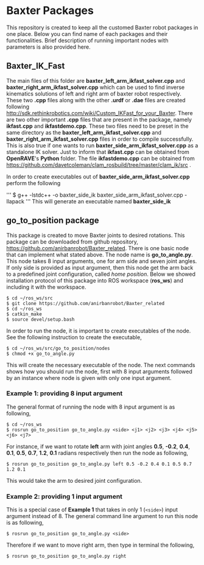 # Baxter Packages
This repository is created to keep all the customed Baxter robot packages in one place. Below you can find name of each packages and their functionalities. Brief description of running important nodes with parameters is also provided here.

## Baxter_IK_Fast
The main files of this folder are **baxter_left_arm_ikfast_solver.cpp** and **baxter_right_arm_ikfast_solver.cpp** which can be used to find inverse kinematics solutions of left and right arm of baxter robot respectively. These two **.cpp** files along with the other **.urdf** or **.dae** files are created following http://sdk.rethinkrobotics.com/wiki/Custom_IKFast_for_your_Baxter. There are two other important **.cpp** files that are present in the package, namely **ikfast.cpp** and **ikfastdemo.cpp**. These two files need  to be preset in the same directory as the **baxter_left_arm_ikfast_solver.cpp** and **baxter_right_arm_ikfast_solver.cpp** files in order to compile successfully. This is also true if one wants to run **baxter_side_arm_ikfast_solver.cpp** as a standalone IK solver. Just to inform that **ikfast.cpp** can be obtained from **OpenRAVE**'s **Python** folder. The file **ikfastdemo.cpp** can be obtained from https://github.com/davetcoleman/clam_rosbuild/tree/master/clam_ik/src . <br>

In order to create executables out of **baxter_side_arm_ikfast_solver.cpp** perform the following

'''
$ g++ -lstdc++ -o  baxter_side_ik baxter_side_arm_ikfast_solver.cpp -llapack
'''
This will generate an executable named **baxter_side_ik**


## go_to_position package

This package is created to move Baxter joints to desired rotations. This package can be downloaded from github repository, https://github.com/anirbanrobot/Baxter_related. There is one basic node that can implement what stated above. The node name is **go_to_angle.py**. This node takes 8 input arguments, one for arm side and seven joint angles. If only side is provided as input argument, then this node get the arm back to a predefined joint configuration, called *home position*. Below we showed installation protocol of this package into ROS workspace (**ros_ws**) and including it with the workspace.

```
$ cd ~/ros_ws/src
$ git clone https://github.com/anirbanrobot/Baxter_related
$ cd ~/ros_ws
$ catkin_make
$ source devel/setup.bash
```
In order to run the node, it is important to create executables of the node. See the following instruction to create the executable,

```
$ cd ~/ros_ws/src/go_to_position/nodes
$ chmod +x go_to_angle.py
```

This will create the necessary executable of the node. The next commands shows how you should run the node, first with 8 input arguments followed by an instance where node is given with only one input argument.

### Example 1:  providing 8 input argument
The general format of running the node with 8 input argument is as following,

```
$ cd ~/ros_ws
$ rosrun go_to_position go_to_angle.py <side> <j1> <j2> <j3> <j4> <j5> <j6> <j7>
```
For instance, if we want to rotate **left** arm with joint angles **0.5**, **-0.2**, **0.4**, **0.1**, **0.5**, **0.7**, **1.2**, **0.1** radians respectively then run the node as following,

```
$ rosrun go_to_position go_to_angle.py left 0.5 -0.2 0.4 0.1 0.5 0.7 1.2 0.1
```
This would take the arm to desired joint configuration.

### Example 2: providing 1 input argument
This is a special case of **Example 1** that takes in only 1 (`<side>`) input argument instead of 8. The general command line argument to run this node is as following,

```
$ rosrun go_to_position go_to_angle.py <side>
```
Therefore if we want to move right arm, then type in terminal the following,

```
$ rosrun go_to_position go_to_angle.py right
```
